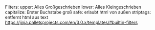 Filters:
    upper: Alles Großgeschrieben
    lower: Alles Kleingeschrieben
    capitalize: Erster Buchstabe groß
    safe: erlaubt html von außen
    striptags: entfernt html aus text
    https://jinja.palletsprojects.com/en/3.0.x/templates/#builtin-filters